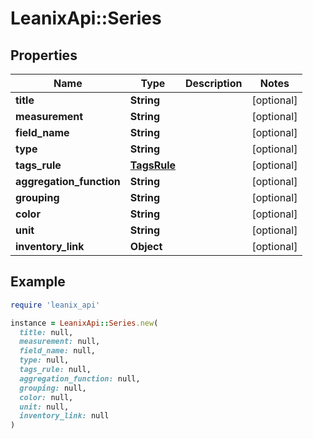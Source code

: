 # LeanixApi::Series

## Properties

| Name | Type | Description | Notes |
| ---- | ---- | ----------- | ----- |
| **title** | **String** |  | [optional] |
| **measurement** | **String** |  | [optional] |
| **field_name** | **String** |  | [optional] |
| **type** | **String** |  | [optional] |
| **tags_rule** | [**TagsRule**](TagsRule.md) |  | [optional] |
| **aggregation_function** | **String** |  | [optional] |
| **grouping** | **String** |  | [optional] |
| **color** | **String** |  | [optional] |
| **unit** | **String** |  | [optional] |
| **inventory_link** | **Object** |  | [optional] |

## Example

```ruby
require 'leanix_api'

instance = LeanixApi::Series.new(
  title: null,
  measurement: null,
  field_name: null,
  type: null,
  tags_rule: null,
  aggregation_function: null,
  grouping: null,
  color: null,
  unit: null,
  inventory_link: null
)
```


